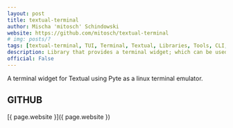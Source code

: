 ```yaml
---
layout: post
title: textual-terminal
author: Mischa 'mitosch' Schindowski
website: https://github.com/mitosch/textual-terminal
# img: posts/?
tags: [textual-terminal, TUI, Terminal, Textual, Libraries, Tools, CLI, Python, Rich, Textualize, Plugins]
description: Library that provides a terminal widget; which can be used to embed other terminal applications inside a Textual application.
official: False
---
```

A terminal widget for Textual using Pyte as a linux terminal emulator.

## GITHUB
[{ page.website }]({ page.website })

